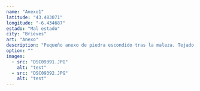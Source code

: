 ```yaml
---
name: "Anexo1"
latitude: "43.483071"
longitude: "-6.434687"
estado: "Mal estado"
city: "Brieves"
art: "Anexo"
description: "Pequeño anexo de piedra escondido tras la maleza. Tejado de pizarra."
option: ""
images:
  - src: "DSC09391.JPG"
    alt: "test"
  - src: "DSC09392.JPG"
    alt: "test"
---
```

